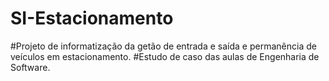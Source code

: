 # SI-Estacionamento
#Projeto de informatização da getão de entrada e saída e permanência de veículos em estacionamento.
#Estudo de caso das aulas de Engenharia de Software.

